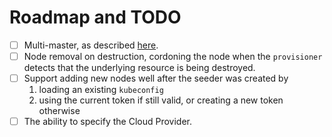 # Roadmap and TODO

* [ ] Multi-master, as described [here](https://kubernetes.io/docs/setup/independent/high-availability/#stacked-control-plane-and-etcd-nodes).
* [ ] Node removal on destruction, cordoning the node when the
`provisioner` detects that the underlying resource is being destroyed.
* [ ] Support adding new nodes well after the seeder was created
by
  1) loading an existing `kubeconfig`
  2) using the current token if still valid, or creating a new token otherwise
* [ ] The ability to specify the Cloud Provider.
